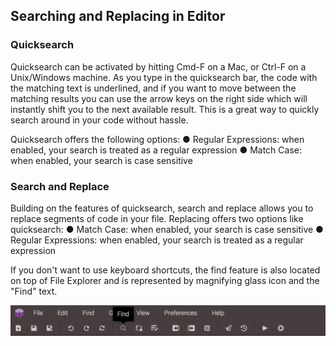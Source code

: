 ## Searching and Replacing in Editor
### Quicksearch
Quicksearch can be activated by hitting Cmd-F on a Mac, or Ctrl-F on a Unix/Windows machine. As you type in the quicksearch bar, the code with the matching text is underlined, and if you want to move between the matching results you can use the arrow keys on the right side which will instantly shift you to the next available result. This is a great way to quickly search around in your code without hassle.

Quicksearch offers the following options: ● Regular Expressions: when enabled, your search is treated as a regular expression ● Match Case: when enabled, your search is case sensitive

### Search and Replace
Building on the features of quicksearch, search and replace allows you to replace segments of code in your file. Replacing offers two options like quicksearch: ● Match Case: when enabled, your search is case sensitive ● Regular Expressions: when enabled, your search is treated as a regular expression

If you don't want to use keyboard shortcuts, the find feature is also located on top of File Explorer and is represented by magnifying glass icon and the "Find" text.

![](/images/find.png)
